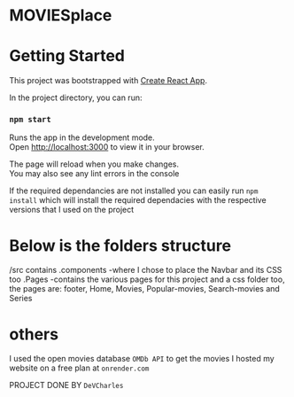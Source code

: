 

# MOVIESplace


# Getting Started

This project was bootstrapped with [Create React App](https://github.com/facebook/create-react-app).


In the project directory, you can run:

### `npm start`

Runs the app in the development mode.\
Open [http://localhost:3000](http://localhost:3000) to view it in your browser.

The page will reload when you make changes.\
You may also see any lint errors in the console

If the required dependancies are not installed you can easily run `npm install` which will install the required dependacies with the respective versions that I used on the project

# Below is the folders structure
/src contains
.components -where I chose to place the Navbar and its CSS too
.Pages -contains the various pages for this project and a css folder too, the pages are: footer, Home, Movies, Popular-movies, Search-movies and Series

# others
 I used the open movies database `OMDb API` to get the movies
 I hosted my website on a free plan at `onrender.com`
 

 PROJECT DONE BY `DeVCharles`

